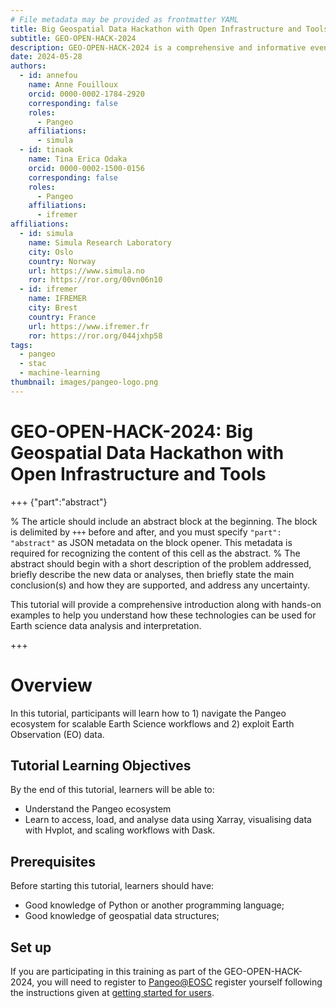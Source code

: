 ```yaml
---
# File metadata may be provided as frontmatter YAML
title: Big Geospatial Data Hackathon with Open Infrastructure and Tools
subtitle: GEO-OPEN-HACK-2024
description: GEO-OPEN-HACK-2024 is a comprehensive and informative event designed for advanced geo-coders to explore various open tools and approaches for upscaling geospatial analysis on open High-Performance Computing (HPC) infrastructure.
date: 2024-05-28
authors:
  - id: annefou
    name: Anne Fouilloux
    orcid: 0000-0002-1784-2920
    corresponding: false
    roles:
      - Pangeo
    affiliations:
      - simula
  - id: tinaok
    name: Tina Erica Odaka
    orcid: 0000-0002-1500-0156
    corresponding: false
    roles:
      - Pangeo
    affiliations:
      - ifremer
affiliations:
  - id: simula
    name: Simula Research Laboratory
    city: Oslo
    country: Norway
    url: https://www.simula.no
    ror: https://ror.org/00vn06n10
  - id: ifremer
    name: IFREMER
    city: Brest
    country: France
    url: https://www.ifremer.fr
    ror: https://ror.org/044jxhp58
tags:
  - pangeo
  - stac
  - machine-learning
thumbnail: images/pangeo-logo.png
---
```


#  GEO-OPEN-HACK-2024: Big Geospatial Data Hackathon with Open Infrastructure and Tools

+++ {"part":"abstract"}

% The article should include an abstract block at the beginning. The block is delimited by `+++` before and after, and you must specify `"part": "abstract"` as JSON metadata on the block opener. This metadata is required for recognizing the content of this cell as the abstract.
% The abstract should begin with a short description of the problem addressed, briefly describe the new data or analyses, then briefly state the main conclusion(s) and how they are supported, and address any uncertainty.

This tutorial will provide a comprehensive introduction along with hands-on examples to help you understand how these technologies can be used for Earth science data analysis and interpretation.

+++

# Overview
 
In this tutorial, participants will learn how to 1) navigate the Pangeo ecosystem for scalable Earth Science workflows and 2) exploit Earth Observation (EO) data.

## Tutorial Learning Objectives

By the end of this tutorial, learners will be able to:

- Understand the Pangeo ecosystem
- Learn to access, load, and analyse data using Xarray, visualising data with Hvplot, and scaling workflows with Dask.

## Prerequisites

Before starting this tutorial, learners should have:

- Good knowledge of Python or another programming language;
- Good knowledge of geospatial data structures;

## Set up

If you are participating in this training as part of the GEO-OPEN-HACK-2024, you will need to register to [Pangeo@EOSC](https://pangeo-data.github.io/pangeo-eosc/) register yourself following the instructions given at [getting started for users](https://pangeo-data.github.io/pangeo-eosc/users/users-getting-started.html).
